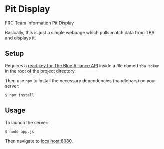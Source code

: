 # Pit Display

FRC Team Information Pit Display

Basically, this is just a simple webpage which pulls match data from TBA and displays it.

## Setup

Requires a [read key for The Blue Alliance API](https://www.thebluealliance.com/apidocs) inside a file named `tba.token` in the root of the project directory.

Then use `npm` to install the necessary dependencies (handlebars) on your server:

```
$ npm install
```

## Usage

To launch the server:

```
$ node app.js
```

Then navigate to [localhost:8080](http://localhost:8080).
